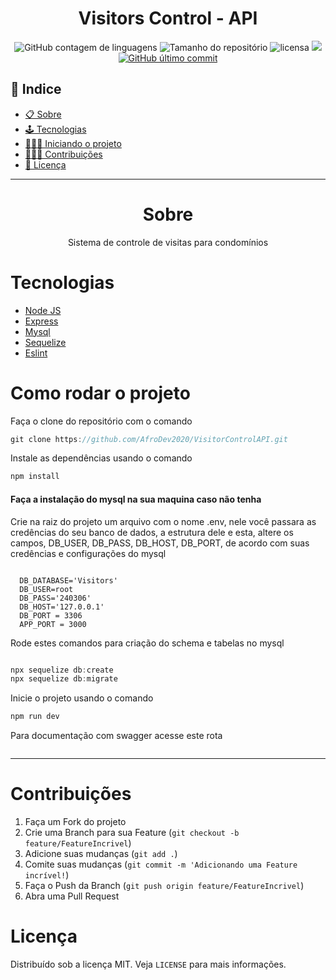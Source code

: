  <h1 align="center">Visitors Control - API</h1>
<div align="center">
 <img alt="GitHub contagem de linguagens" src="https://img.shields.io/github/languages/count/WelissonLuca/VisitorControls-API?color=%2304D361&style=plastic">

  <img alt="Tamanho do repositório" src="https://img.shields.io/github/languages/code-size/WelissonLuca/VisitorControls-API?style=plastic">

  <img alt="licensa" src="https://img.shields.io/github/license/WelissonLuca/VisitorControls-API?style=plastic">

  <img src="https://img.shields.io/github/forks/WelissonLuca/VisitorControls-API?style=plastic">

<a href="https://github.com/WelissonLuca/VisitorControls-API/tree/master/commits/master">
    <img alt="GitHub último commit" src="https://img.shields.io/github/last-commit/WelissonLuca/VisitorControls-API?style=plastic">
  </a>

</div>

## 📕 Indice

- [📋 Sobre](#Sobre)
- [🕹 Tecnologias](#Tecnologias)
- [🧑🏽‍💻 Iniciando o projeto](#Como_rodar_o_projeto)
- [👨🏽‍🔧 Contribuições](#Contribuições)
- [📝 Licença](#Licença)
<hr>

<!-- About -->

<div align="center">

Sobre
============

</div>

<p align="center">Sistema de controle de visitas para condomínios</p>

<!-- TECHNOLOGIES -->
Tecnologias
============

- [Node JS](https://nodejs.org/en/)
- [Express](https://expressjs.com/pt-br/)
- [Mysql](https://www.mysql.com/)
- [Sequelize](https://sequelize.org/)
- [Eslint](https://eslint.org/)

<!-- PROJECT START -->
Como rodar o projeto
============

<p align="left">

Faça o clone do repositório com o comando

```js
git clone https://github.com/AfroDev2020/VisitorControlAPI.git 
```

Instale as dependências usando o comando

```js
npm install
```

#### Faça a instalação do mysql na sua maquina caso não tenha

Crie na raiz do projeto um arquivo com o nome  .env, nele você passara as credências do seu banco de dados, a estrutura dele e esta, altere os campos, DB_USER, DB_PASS, DB_HOST, DB_PORT, de acordo com suas credências e configurações do mysql

```env

  DB_DATABASE='Visitors'
  DB_USER=root
  DB_PASS='240306'
  DB_HOST='127.0.0.1'
  DB_PORT = 3306
  APP_PORT = 3000

```

Rode estes comandos para criação do schema e tabelas no mysql

```js

npx sequelize db:create
npx sequelize db:migrate

```

Inicie o projeto usando o comando

```js
npm run dev
```

Para documentação com swagger acesse este rota 

```url

```
</p>

<hr>

<!-- CONTRIBUTING -->

Contribuições
=====================

1. Faça um Fork do projeto
2. Crie uma Branch para sua Feature (`git checkout -b feature/FeatureIncrivel`)
3. Adicione suas mudanças (`git add .`)
4. Comite suas mudanças (`git commit -m 'Adicionando uma Feature incrível!`)
5. Faça o Push da Branch (`git push origin feature/FeatureIncrivel`)
6. Abra uma Pull Request

<!-- LICENSE -->

Licença
===============

Distribuído sob a licença MIT. Veja `LICENSE` para mais informações.


